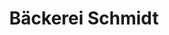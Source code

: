 ---
title: "Bäckerei Schmidt"
url: /schwabach/baeckerei-schmidt-noerdlinger-strasse/
shop: Bäckerei
---